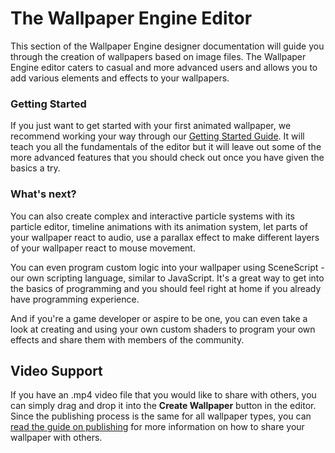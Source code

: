 # The Wallpaper Engine Editor

This section of the Wallpaper Engine designer documentation will guide you through the creation of wallpapers based on image files. The Wallpaper Engine editor caters to casual and more advanced users and allows you to add various elements and effects to your wallpapers.

### Getting Started

If you just want to get started with your first animated wallpaper, we recommend working your way through our [Getting Started Guide](/wallpaper-engine-docs/scene/first/gettingstarted). It will teach you all the fundamentals of the editor but it will leave out some of the more advanced features that you should check out once you have given the basics a try.

### What's next?

You can also create complex and interactive particle systems with its particle editor, timeline animations with its animation system, let parts of your wallpaper react to audio, use a parallax effect to make different layers of your wallpaper react to mouse movement.

You can even program custom logic into your wallpaper using SceneScript - our own scripting language, similar to JavaScript. It's a great way to get into the basics of programming and you should feel right at home if you already have programming experience.

And if you're a game developer or aspire to be one, you can even take a look at creating and using your own custom shaders to program your own effects and share them with members of the community.

## Video Support

If you have an .mp4 video file that you would like to share with others, you can simply drag and drop it into the **Create Wallpaper** button in the editor. Since the publishing process is the same for all wallpaper types, you can [read the guide on publishing](/wallpaper-engine-docs/scene/first/publishing) for more information on how to share your wallpaper with others.